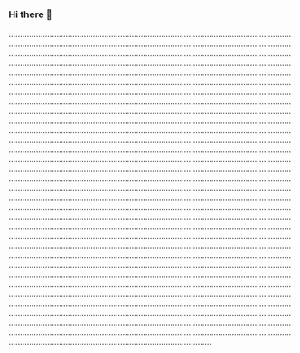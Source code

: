 ### Hi there 👋

.........................................................................................................................................................................................................................................................................................................................................................................................................................................................................................................................................................................................................................................................................................................................................................................................................................................................................................................................................................................................................................................................................................................................................................................................................................................................................................................................................................................................................................................................................................................................................................................................................................................................................................................................................................................................................................................................................................................................................................................................................................................................................................................................................................................................................................................................................................................................................................................................................................................................................................................................................................................................................................................................................................................................................................................................................................................................................................................................................................................................................................................................................................................................................................................................................................................................................................................................................................................................................................................................................................................................................................................................................................................................................................................................................................................................................................................................................................................................................................................................................................................................................................................................................................................................................................
